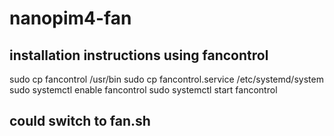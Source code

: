 # nanopim4-fan
## installation instructions using fancontrol
sudo cp fancontrol /usr/bin
sudo cp fancontrol.service /etc/systemd/system
sudo systemctl enable fancontrol
sudo systemctl start fancontrol
## could switch to fan.sh
